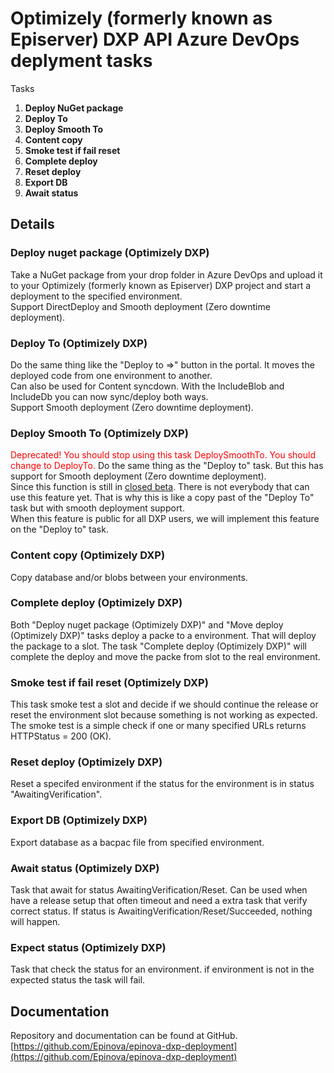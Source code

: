 # Optimizely (formerly known as Episerver) DXP API Azure DevOps deplyment tasks

Tasks

1. **Deploy NuGet package**
1. **Deploy To**
1. **Deploy Smooth To**
1. **Content copy**
1. **Smoke test if fail reset**
1. **Complete deploy**
1. **Reset deploy**
1. **Export DB**
1. **Await status**

## Details

### Deploy nuget package (Optimizely DXP) ###  
Take a NuGet package from your drop folder in Azure DevOps and upload it to your Optimizely (formerly known as Episerver) DXP project and start a deployment to the specified environment.  
Support DirectDeploy and Smooth deployment (Zero downtime deployment).     
  
### Deploy To (Optimizely DXP) ###
Do the same thing like the "Deploy to =>" button in the portal. It moves the deployed code from one environment to another.  
Can also be used for Content syncdown. With the IncludeBlob and IncludeDb you can now sync/deploy both ways.  
Support Smooth deployment (Zero downtime deployment).  

### Deploy Smooth To (Optimizely DXP) ###
<span style="color:red">Deprecated! You should stop using this task DeploySmoothTo. You should change to DeployTo.</span>
Do the same thing as the "Deploy to" task. But this has support for Smooth deployment (Zero downtime deployment).  
Since this function is still in [closed beta](https://world.optimizely.com/service-and-product-lifecycles/#CloudServicesLifecycle). There is not everybody that can use this feature yet. That is why this is like a copy past of the "Deploy To" task but with smooth deployment support.  
When this feature is public for all DXP users, we will implement this feature on the "Deploy to" task.  

### Content copy (Optimizely DXP) ###
Copy database and/or blobs between your environments.

### Complete deploy (Optimizely DXP) ###
Both "Deploy nuget package (Optimizely DXP)" and "Move deploy (Optimizely DXP)" tasks deploy a packe to a environment. That will deploy the package to a slot. The task "Complete deploy (Optimizely DXP)" will complete the deploy and move the packe from slot to the real environment.  

### Smoke test if fail reset (Optimizely DXP) ###
This task smoke test a slot and decide if we should continue the release or reset the environment slot because something is not working as expected. The smoke test is a simple check if one or many specified URLs returns HTTPStatus = 200 (OK).  

### Reset deploy (Optimizely DXP) ###
Reset a specifed environment if the status for the environment is in status "AwaitingVerification".  

### Export DB (Optimizely DXP) ###
Export database as a bacpac file from specified environment.  

### Await status (Optimizely DXP) ###
Task that await for status AwaitingVerification/Reset. Can be used when have a release setup that often timeout and need a extra task that verify correct status. If status is AwaitingVerification/Reset/Succeeded, nothing will happen.  

### Expect status (Optimizely DXP) ###
Task that check the status for an environment. if environment is not in the expected status the task will fail.  

## Documentation
Repository and documentation can be found at GitHub.
[https://github.com/Epinova/epinova-dxp-deployment](https://github.com/Epinova/epinova-dxp-deployment)